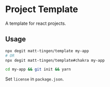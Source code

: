 # Project Template

A template for react projects.

## Usage

```sh
npx degit matt-tingen/template my-app
# OR
npx degit matt-tingen/template#chakra my-app

cd my-app && git init && yarn
```

Set `license` in `package.json`.
